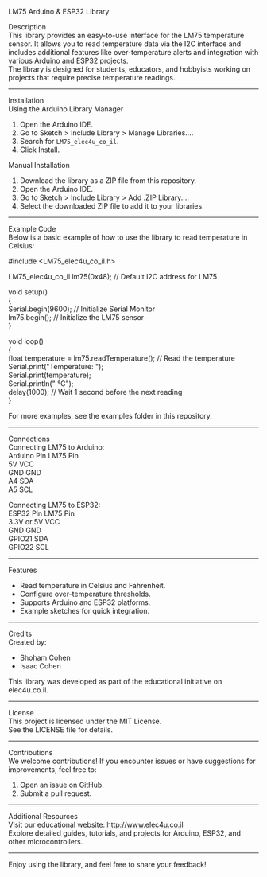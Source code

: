 LM75 Arduino & ESP32 Library

Description  
This library provides an easy-to-use interface for the LM75 temperature sensor. It allows you to read temperature data via the I2C interface and includes additional features like over-temperature alerts and integration with various Arduino and ESP32 projects.  
The library is designed for students, educators, and hobbyists working on projects that require precise temperature readings.  

---

Installation  
Using the Arduino Library Manager  
1. Open the Arduino IDE.  
2. Go to Sketch > Include Library > Manage Libraries....  
3. Search for `LM75_elec4u_co_il`.  
4. Click Install.  

Manual Installation  
1. Download the library as a ZIP file from this repository.  
2. Open the Arduino IDE.  
3. Go to Sketch > Include Library > Add .ZIP Library....  
4. Select the downloaded ZIP file to add it to your libraries.  

---

Example Code  
Below is a basic example of how to use the library to read temperature in Celsius:

#include <LM75_elec4u_co_il.h>

LM75_elec4u_co_il lm75(0x48); // Default I2C address for LM75

void setup()  
{  
  Serial.begin(9600); // Initialize Serial Monitor  
  lm75.begin();       // Initialize the LM75 sensor  
}  

void loop()  
{  
  float temperature = lm75.readTemperature(); // Read the temperature  
  Serial.print("Temperature: ");  
  Serial.print(temperature);  
  Serial.println(" °C");  
  delay(1000); // Wait 1 second before the next reading  
}  

For more examples, see the examples folder in this repository.  

---

Connections  
Connecting LM75 to Arduino:  
Arduino Pin   LM75 Pin  
5V            VCC  
GND           GND  
A4            SDA  
A5            SCL  

Connecting LM75 to ESP32:  
ESP32 Pin     LM75 Pin  
3.3V or 5V    VCC  
GND           GND  
GPIO21        SDA  
GPIO22        SCL  

---

Features  
- Read temperature in Celsius and Fahrenheit.  
- Configure over-temperature thresholds.  
- Supports Arduino and ESP32 platforms.  
- Example sketches for quick integration.  

---

Credits  
Created by:  
- Shoham Cohen  
- Isaac Cohen  

This library was developed as part of the educational initiative on elec4u.co.il.  

---

License  
This project is licensed under the MIT License.  
See the LICENSE file for details.  

---

Contributions  
We welcome contributions! If you encounter issues or have suggestions for improvements, feel free to:  
1. Open an issue on GitHub.  
2. Submit a pull request.  

---

Additional Resources  
Visit our educational website: http://www.elec4u.co.il  
Explore detailed guides, tutorials, and projects for Arduino, ESP32, and other microcontrollers.  

---

Enjoy using the library, and feel free to share your feedback!  